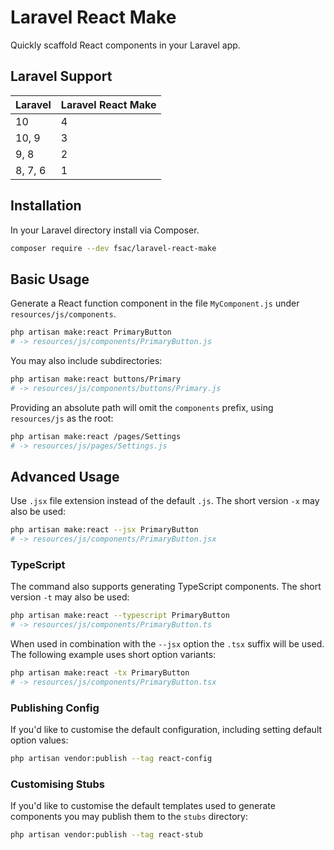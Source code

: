 # Laravel React Make

Quickly scaffold React components in your Laravel app. 

## Laravel Support

| Laravel | Laravel React Make |
|---------|--------------------|
| 10      | 4                  |
| 10, 9   | 3                  |
| 9, 8    | 2                  |
| 8, 7, 6 | 1                  |

## Installation
In your Laravel directory install via Composer.
```bash
composer require --dev fsac/laravel-react-make
```

## Basic Usage
Generate a React function component in the file `MyComponent.js` under `resources/js/components`.
```bash
php artisan make:react PrimaryButton
# -> resources/js/components/PrimaryButton.js
```

You may also include subdirectories:
```bash
php artisan make:react buttons/Primary
# -> resources/js/components/buttons/Primary.js
```

Providing an absolute path will omit the `components` prefix, using `resources/js` as the root:
```bash
php artisan make:react /pages/Settings
# -> resources/js/pages/Settings.js
```

## Advanced Usage
Use `.jsx` file extension instead of the default `.js`. The short version `-x` may also be used:
```bash
php artisan make:react --jsx PrimaryButton
# -> resources/js/components/PrimaryButton.jsx
```

### TypeScript
The command also supports generating TypeScript components. The short version `-t` may also be used:
```bash
php artisan make:react --typescript PrimaryButton
# -> resources/js/components/PrimaryButton.ts
```

When used in combination with the `--jsx` option the `.tsx` suffix will be used. The following
example uses short option variants:
```bash
php artisan make:react -tx PrimaryButton
# -> resources/js/components/PrimaryButton.tsx
```

### Publishing Config
If you'd like to customise the default configuration, including setting default option values:

```bash
php artisan vendor:publish --tag react-config
```

### Customising Stubs
If you'd like to customise the default templates used to generate components you may publish them
to the `stubs` directory:

```bash
php artisan vendor:publish --tag react-stub
```
